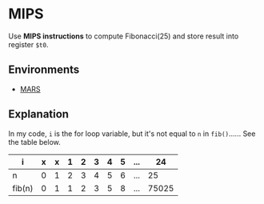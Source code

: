# MIPS
Use **MIPS instructions** to compute Fibonacci(25) and store result into register `$t0`.

## Environments
* [MARS](http://courses.missouristate.edu/kenvollmar/mars/download.htm)

## Explanation 
In my code, `i` is the for loop variable, but it's not equal to `n` in `fib()`...... See the table below.

| i | x | x | 1 | 2 | 3 | 4 | 5 | ... | 24 |
| - | - | - | - | - | - | - | - | --- | -  |
| n | 0 | 1 | 2 | 3 | 4 | 5 | 6 | ... | 25 |
| fib(n) | 0 | 1 | 1 | 2 | 3 | 5 | 8 | ... | 75025  |

